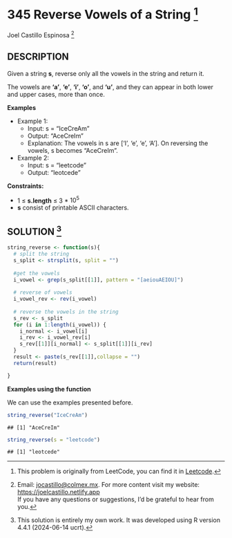 
# 345 Reverse Vowels of a String [^1]

Joel Castillo Espinosa [^2]

## DESCRIPTION

Given a string **s**, reverse only all the vowels in the string and
return it.

The vowels are **‘a’**, **‘e’**, **‘i’**, **‘o’**, and **‘u’**, and they
can appear in both lower and upper cases, more than once.

**Examples**

- Example 1:
  - Input: s = “IceCreAm”
  - Output: “AceCreIm”
  - Explanation: The vowels in s are \[‘I’, ‘e’, ‘e’, ‘A’\]. On
    reversing the vowels, s becomes “AceCreIm”.
- Example 2:
  - Input: s = “leetcode”
  - Output: “leotcede”

**Constraints:**

- 1 ≤ **s.length** ≤ 3 \* $10^5$
- **s** consist of printable ASCII characters.

## SOLUTION [^3]

``` r
string_reverse <- function(s){
  # split the string
  s_split <- strsplit(s, split = "") 
  
  #get the vowels
  i_vowel <- grep(s_split[[1]], pattern = "[aeiouAEIOU]")
  
  # reverse of vowels 
  i_vowel_rev <- rev(i_vowel)
  
  # reverse the vowels in the string
  s_rev <- s_split
  for (i in 1:length(i_vowel)) {
    i_normal <- i_vowel[i]
    i_rev <- i_vowel_rev[i]
    s_rev[[1]][i_normal] <- s_split[[1]][i_rev] 
  }
  result <- paste(s_rev[[1]],collapse = "")
  return(result)

}
```

**Examples using the function**

We can use the examples presented before.

``` r
string_reverse("IceCreAm")
```

    ## [1] "AceCreIm"

``` r
string_reverse(s = "leetcode")
```

    ## [1] "leotcede"

[^1]: This problem is originally from LeetCode, you can find it in
    [Leetcode](https://leetcode.com/problems/reverse-vowels-of-a-string/?envType=study-plan-v2&envId=leetcode-75).

[^2]: Email: <jocastillo@colmex.mx>. For more content visit my website:
    <https://joelcastillo.netlify.app> <br> If you have any questions or
    suggestions, I’d be grateful to hear from you.

[^3]: This solution is entirely my own work. It was developed using R
    version 4.4.1 (2024-06-14 ucrt).
